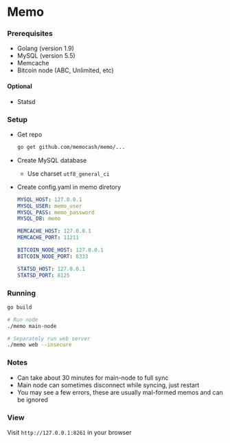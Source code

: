 # Memo

### Prerequisites

- Golang (version 1.9)
- MySQL (version 5.5)
- Memcache
- Bitcoin node (ABC, Unlimited, etc)

#### Optional
- Statsd

### Setup

- Get repo
    ```sh
    go get github.com/memocash/memo/...
    ```

- Create MySQL database
  - Use charset `utf8_general_ci`

- Create config.yaml in memo diretory

    ```yaml
    MYSQL_HOST: 127.0.0.1
    MYSQL_USER: memo_user
    MYSQL_PASS: memo_password
    MYSQL_DB: memo
    
    MEMCACHE_HOST: 127.0.0.1
    MEMCACHE_PORT: 11211
    
    BITCOIN_NODE_HOST: 127.0.0.1
    BITCOIN_NODE_PORT: 8333

    STATSD_HOST: 127.0.0.1
    STATSD_PORT: 8125
    ```

### Running

```sh
go build

# Run node
./memo main-node

# Separately run web server
./memo web --insecure
```

### Notes
- Can take about 30 minutes for main-node to full sync
- Main node can sometimes disconnect while syncing, just restart
- You may see a few errors, these are usually mal-formed memos and can be ignored


### View

Visit `http://127.0.0.1:8261` in your browser
